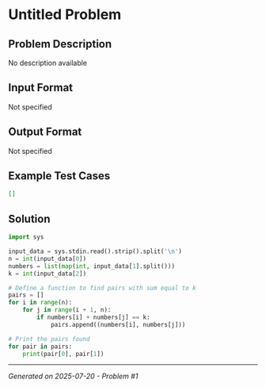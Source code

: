 # Untitled Problem

## Problem Description
No description available

## Input Format
Not specified

## Output Format
Not specified

## Example Test Cases
```json
[]
```

## Solution
```python
import sys

input_data = sys.stdin.read().strip().split('\n')
n = int(input_data[0])
numbers = list(map(int, input_data[1].split()))
k = int(input_data[2])

# Define a function to find pairs with sum equal to k
pairs = []
for i in range(n):
    for j in range(i + 1, n):
        if numbers[i] + numbers[j] == k:
            pairs.append((numbers[i], numbers[j]))

# Print the pairs found
for pair in pairs:
    print(pair[0], pair[1])
```

---
*Generated on 2025-07-20 - Problem #1*